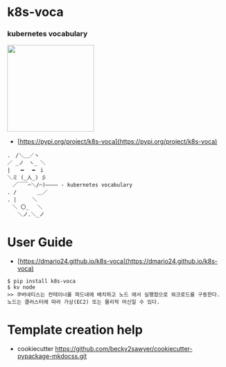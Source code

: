 # k8s-voca

### kubernetes vocabulary

<img src="https://github.com/dMario24/k8s-voca/assets/134017660/40d16add-96fa-4709-8f1e-f154c10f32af" width=200 />

- [https://pypi.org/project/k8s-voca](https://pypi.org/project/k8s-voca)

```
.　/＼＿／ヽ
／ _ノ　ヽ_ ＼
|　　━　 ━　i
＼ミ (_人_) 彡
　／￣￣⌒＼/⌒)―――― - kubernetes vocabulary
. /　　　　＿／　
. |　　　＼
　＼ 〇_　 ＼
　　＼ノ.＼_ノ
```

# User Guide

- [https://dmario24.github.io/k8s-voca](https://dmario24.github.io/k8s-voca)

```
$ pip install k8s-voca
$ kv node
>> 쿠버네티스는 컨테이너를 파드내에 배치하고 노드 에서 실행함으로 워크로드를 구동한다. 노드는 클러스터에 따라 가상(EC2) 또는 물리적 머신일 수 있다.
```

# Template creation help

- cookiecutter https://github.com/becky2sawyer/cookiecutter-pypackage-mkdocss.git

